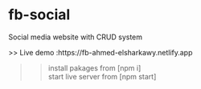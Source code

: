 # **fb-social**

<p>Social media website with CRUD system </p>
>> Live demo :https://fb-ahmed-elsharkawy.netlify.app

> > install pakages from [npm i]
> > </br>
> > start live server from [npm start]
